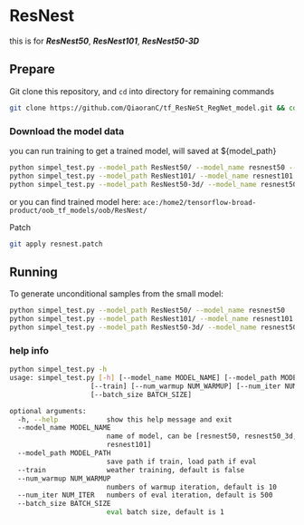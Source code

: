 # ResNest
this is for ***ResNest50***, ***ResNest101***, ***ResNest50-3D***

## Prepare

Git clone this repository, and `cd` into directory for remaining commands
```bash
git clone https://github.com/QiaoranC/tf_ResNeSt_RegNet_model.git && cd tf_ResNeSt_RegNet_model
```


### Download the model data
you can run training to get a trained model, will saved at ${model_path}
```bash
python simpel_test.py --model_path ResNest50/ --model_name resnest50 --train
python simpel_test.py --model_path ResNest101/ --model_name resnest101 --train
python simpel_test.py --model_path ResNest50-3d/ --model_name resnest50_3d --train
```
or you can find trained model here: `ace:/home2/tensorflow-broad-product/oob_tf_models/oob/ResNest/`

Patch
```bash
git apply resnest.patch
```

## Running

To generate unconditional samples from the small model:
```bash
python simpel_test.py --model_path ResNest50/ --model_name resnest50 
python simpel_test.py --model_path ResNest101/ --model_name resnest101
python simpel_test.py --model_path ResNest50-3d/ --model_name resnest50_3d
```

### help info

```bash
python simpel_test.py -h
usage: simpel_test.py [-h] [--model_name MODEL_NAME] [--model_path MODEL_PATH]
                    [--train] [--num_warmup NUM_WARMUP] [--num_iter NUM_ITER]
                    [--batch_size BATCH_SIZE]

optional arguments:
  -h, --help            show this help message and exit
  --model_name MODEL_NAME
                        name of model, can be [resnest50, resnest50_3d,
                        resnest101]
  --model_path MODEL_PATH
                        save path if train, load path if eval
  --train               weather training, default is false
  --num_warmup NUM_WARMUP
                        numbers of warmup iteration, default is 10
  --num_iter NUM_ITER   numbers of eval iteration, default is 500
  --batch_size BATCH_SIZE
                        eval batch size, default is 1


```

